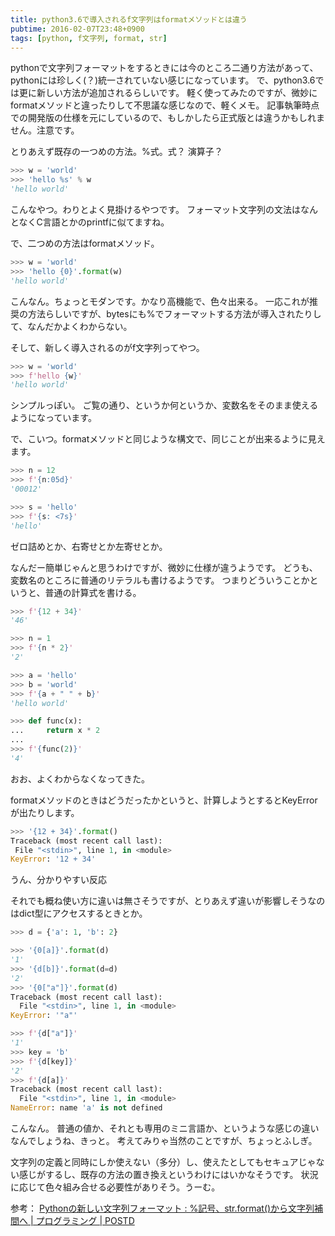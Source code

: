 ```yaml
---
title: python3.6で導入されるf文字列はformatメソッドとは違う
pubtime: 2016-02-07T23:48+0900
tags: [python, f文字列, format, str]
---
```


pythonで文字列フォーマットをするときには今のところ二通り方法があって、pythonには珍しく(？)統一されていない感じになっています。
で、python3.6では更に新しい方法が追加されるらしいです。
軽く使ってみたのですが、微妙にformatメソッドと違ったりして不思議な感じなので、軽くメモ。
記事執筆時点での開発版の仕様を元にしているので、もしかしたら正式版とは違うかもしれません。注意です。

とりあえず既存の一つめの方法。%式。式？ 演算子？
``` python
>>> w = 'world'
>>> 'hello %s' % w
'hello world'
```
こんなやつ。わりとよく見掛けるやつです。
フォーマット文字列の文法はなんとなくC言語とかのprintfに似てますね。

で、二つめの方法はformatメソッド。
``` python
>>> w = 'world'
>>> 'hello {0}'.format(w)
'hello world'
```
こんなん。ちょっとモダンです。かなり高機能で、色々出来る。
一応これが推奨の方法らしいですが、bytesにも%でフォーマットする方法が導入されたりして、なんだかよくわからない。

そして、新しく導入されるのがf文字列ってやつ。
``` python
>>> w = 'world'
>>> f'hello {w}'
'hello world'
```
シンプルっぽい。
ご覧の通り、というか何というか、変数名をそのまま使えるようになっています。

で、こいつ。formatメソッドと同じような構文で、同じことが出来るように見えます。
``` python
>>> n = 12
>>> f'{n:05d}'
'00012'

>>> s = 'hello'
>>> f'{s: <7s}'
'hello'
```
ゼロ詰めとか、右寄せとか左寄せとか。

なんだー簡単じゃんと思うわけですが、微妙に仕様が違うようです。
どうも、変数名のところに普通のリテラルも書けるようです。
つまりどういうことかというと、普通の計算式を書ける。
``` python
>>> f'{12 + 34}'
'46'

>>> n = 1
>>> f'{n * 2}'
'2'

>>> a = 'hello'
>>> b = 'world'
>>> f'{a + " " + b}'
'hello world'

>>> def func(x):
...     return x * 2
... 
>>> f'{func(2)}'
'4'
```
おお、よくわからなくなってきた。

formatメソッドのときはどうだったかというと、計算しようとするとKeyErrorが出たりします。
``` python
>>> '{12 + 34}'.format()
Traceback (most recent call last):
 File "<stdin>", line 1, in <module>
KeyError: '12 + 34'
```
うん、分かりやすい反応

それでも概ね使い方に違いは無さそうですが、とりあえず違いが影響しそうなのはdict型にアクセスするときとか。
``` python
>>> d = {'a': 1, 'b': 2}

>>> '{0[a]}'.format(d)
'1'
>>> '{d[b]}'.format(d=d)
'2'
>>> '{0["a"]}'.format(d)
Traceback (most recent call last):
  File "<stdin>", line 1, in <module>
KeyError: '"a"'

>>> f'{d["a"]}'
'1'
>>> key = 'b'
>>> f'{d[key]}'
'2'
>>> f'{d[a]}'
Traceback (most recent call last):
  File "<stdin>", line 1, in <module>
NameError: name 'a' is not defined
```
こんなん。
普通の値か、それとも専用のミニ言語か、というような感じの違いなんでしょうね、きっと。
考えてみりゃ当然のことですが、ちょっとふしぎ。

文字列の定義と同時にしか使えない（多分）し、使えたとしてもセキュアじゃない感じがするし、既存の方法の置き換えというわけにはいかなそうです。
状況に応じて色々組み合せる必要性がありそう。うーむ。

参考： [Pythonの新しい文字列フォーマット : %記号、str.format()から文字列補間へ | プログラミング | POSTD](http://postd.cc/new-string-formatting-in-python/)
